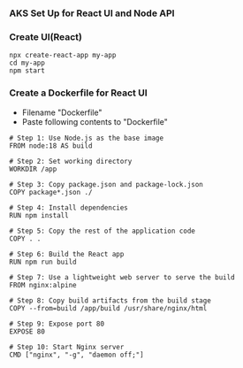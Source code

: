 ### AKS Set Up for React UI and Node API ###

### Create UI(React) ###
```
npx create-react-app my-app
cd my-app
npm start
```
### Create a Dockerfile for React UI ###

- Filename "Dockerfile"
- Paste following contents to "Dockerfile"
```
# Step 1: Use Node.js as the base image
FROM node:18 AS build

# Step 2: Set working directory
WORKDIR /app

# Step 3: Copy package.json and package-lock.json
COPY package*.json ./

# Step 4: Install dependencies
RUN npm install

# Step 5: Copy the rest of the application code
COPY . .

# Step 6: Build the React app
RUN npm run build

# Step 7: Use a lightweight web server to serve the build
FROM nginx:alpine

# Step 8: Copy build artifacts from the build stage
COPY --from=build /app/build /usr/share/nginx/html

# Step 9: Expose port 80
EXPOSE 80

# Step 10: Start Nginx server
CMD ["nginx", "-g", "daemon off;"]


```
